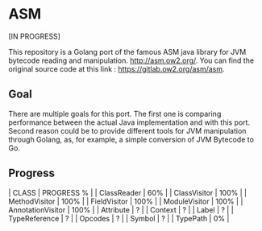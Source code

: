 # ASM

[IN PROGRESS]

This repository is a Golang port of the famous ASM java library for JVM bytecode reading and manipulation.
http://asm.ow2.org/. You can find the original source code at this link : https://gitlab.ow2.org/asm/asm.

## Goal
There are multiple goals for this port. The first one is comparing performance between the actual Java implementation and with this port.
Second reason could be to provide different tools for JVM manipulation through Golang, as, for example, a simple conversion of JVM Bytecode to Go.

## Progress

| CLASS | PROGRESS % |
| ClassReader | 60% |
| ClassVisitor | 100% |
| MethodVisitor | 100% |
| FieldVisitor | 100% |
| ModuleVisitor | 100% |
| AnnotationVisitor | 100% |
| Attribute | ? |
| Context | ? |
| Label | ? |
| TypeReference | ? |
| Opcodes | ? |
| Symbol | ? |
| TypePath | 0% |
